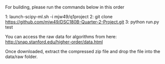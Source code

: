 For building, please run the commands below in this order 

1: launch-scipy-ml.sh -i mjw49/q1project
2: git clone https://github.com/mjw49/DSC180B-Quarter-2-Project.git
3: python run.py test

You can access the raw data for algorithms from here: http://snap.stanford.edu/higher-order/data.html

Once downloaded, extract the compressed zip file and drop the file into the data/raw folder.

